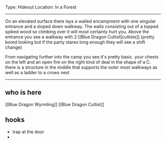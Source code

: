 Type: Hideout
Location: In a Forest

---

On an elevated surface there lays a walled encampment with one singular entrance and a sloped down walkway. The walls consisting out of a topped spiked wood so climbing over it will most certainly hurt you. Above the entrance you see a walkway with 2 [[Blue Dragon Cultist|cultists]] (pretty bored looking but if the party stares long enough they will see a shift change)

From navigating further into the camp you see it's pretty basic. your chests on the left and an open fire on the right kind of deal in the shape of a C. there is a structure in the middle that supports the outer most walkways as well as a ladder to a crows nest 

---

## who is here

[[Blue Dragon Wyrmling]]
[[Blue Dragon Cultist]]

## hooks

- trap at the door
- 
